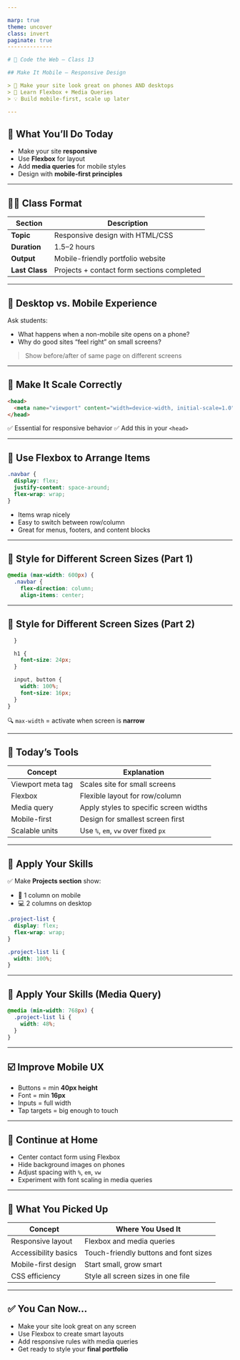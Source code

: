 ```yaml
---

marp: true
theme: uncover
class: invert
paginate: true
--------------

# 🏫 Code the Web – Class 13

## Make It Mobile – Responsive Design

> 🎯 Make your site look great on phones AND desktops
> 📱 Learn Flexbox + Media Queries
> 💡 Build mobile-first, scale up later

---
```


## 🎯 What You’ll Do Today

* Make your site **responsive**
* Use **Flexbox** for layout
* Add **media queries** for mobile styles
* Design with **mobile-first principles**

---

## 🧑‍🏫 Class Format

| Section        | Description                                |
| -------------- | ------------------------------------------ |
| **Topic**      | Responsive design with HTML/CSS            |
| **Duration**   | 1.5–2 hours                                |
| **Output**     | Mobile-friendly portfolio website          |
| **Last Class** | Projects + contact form sections completed |

---

## 📱 Desktop vs. Mobile Experience

Ask students:

* What happens when a non-mobile site opens on a phone?
* Why do good sites “feel right” on small screens?

> Show before/after of same page on different screens

---

## 🧩 Make It Scale Correctly

```html
<head>
  <meta name="viewport" content="width=device-width, initial-scale=1.0">
</head>
```

✅ Essential for responsive behavior
✅ Add this in your `<head>`

---

## 🧱 Use Flexbox to Arrange Items

```css
.navbar {
  display: flex;
  justify-content: space-around;
  flex-wrap: wrap;
}
```

* Items wrap nicely
* Easy to switch between row/column
* Great for menus, footers, and content blocks

---

## 🎯 Style for Different Screen Sizes (Part 1)

```css
@media (max-width: 600px) {
  .navbar {
    flex-direction: column;
    align-items: center;
```

---

## 🎯 Style for Different Screen Sizes (Part 2)

```css
  }

  h1 {
    font-size: 24px;
  }

  input, button {
    width: 100%;
    font-size: 16px;
  }
}
```

🔍 `max-width` = activate when screen is **narrow**

---

## 📖 Today’s Tools

| Concept           | Explanation                            |
| ----------------- | -------------------------------------- |
| Viewport meta tag | Scales site for small screens          |
| Flexbox           | Flexible layout for row/column         |
| Media query       | Apply styles to specific screen widths |
| Mobile-first      | Design for smallest screen first       |
| Scalable units    | Use `%`, `em`, `vw` over fixed `px`    |

---

## 🧪 Apply Your Skills

✅ Make **Projects section** show:

* 📱 1 column on mobile
* 💻 2 columns on desktop

```css
.project-list {
  display: flex;
  flex-wrap: wrap;
}

.project-list li {
  width: 100%;
}
```

---

## 🧪 Apply Your Skills (Media Query)

```css
@media (min-width: 768px) {
  .project-list li {
    width: 48%;
  }
}
```

---

## ☑️ Improve Mobile UX

* Buttons = min **40px height**
* Font = min **16px**
* Inputs = full width
* Tap targets = big enough to touch

---

## 📝 Continue at Home

* Center contact form using Flexbox
* Hide background images on phones
* Adjust spacing with `%`, `em`, `vw`
* Experiment with font scaling in media queries

---

## 🧠 What You Picked Up

| Concept              | Where You Used It                     |
| -------------------- | ------------------------------------- |
| Responsive layout    | Flexbox and media queries             |
| Accessibility basics | Touch-friendly buttons and font sizes |
| Mobile-first design  | Start small, grow smart               |
| CSS efficiency       | Style all screen sizes in one file    |

---

## ✅ You Can Now\...

* Make your site look great on any screen
* Use Flexbox to create smart layouts
* Add responsive rules with media queries
* Get ready to style your **final portfolio**
  